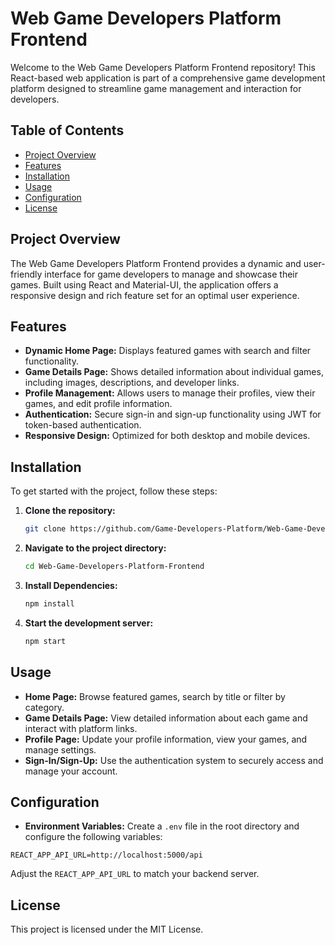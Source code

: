 # Web Game Developers Platform Frontend

Welcome to the Web Game Developers Platform Frontend repository! This React-based web application is part of a comprehensive game development platform designed to streamline game management and interaction for developers.

## Table of Contents

- [Project Overview](#project-overview)
- [Features](#features)
- [Installation](#installation)
- [Usage](#usage)
- [Configuration](#configuration)
- [License](#license)

## Project Overview

The Web Game Developers Platform Frontend provides a dynamic and user-friendly interface for game developers to manage and showcase their games. Built using React and Material-UI, the application offers a responsive design and rich feature set for an optimal user experience.

## Features

- **Dynamic Home Page:** Displays featured games with search and filter functionality.
- **Game Details Page:** Shows detailed information about individual games, including images, descriptions, and developer links.
- **Profile Management:** Allows users to manage their profiles, view their games, and edit profile information.
- **Authentication:** Secure sign-in and sign-up functionality using JWT for token-based authentication.
- **Responsive Design:** Optimized for both desktop and mobile devices.

## Installation

To get started with the project, follow these steps:

1. **Clone the repository:**

   ```bash
   git clone https://github.com/Game-Developers-Platform/Web-Game-Developers-Platform-Frontend.git
   ```

2. **Navigate to the project directory:**

   ```bash
   cd Web-Game-Developers-Platform-Frontend
   ```

3. **Install Dependencies:**

   ```bash
   npm install
   ```

4. **Start the development server:**

   ```bash
   npm start
   ```

## Usage

- **Home Page:** Browse featured games, search by title or filter by category.
- **Game Details Page:** View detailed information about each game and interact with platform links.
- **Profile Page:** Update your profile information, view your games, and manage settings.
- **Sign-In/Sign-Up:** Use the authentication system to securely access and manage your account.
   
## Configuration

- **Environment Variables:** Create a `.env` file in the root directory and configure the following variables:

```env
REACT_APP_API_URL=http://localhost:5000/api
```
Adjust the `REACT_APP_API_URL` to match your backend server.

## License

This project is licensed under the MIT License.
